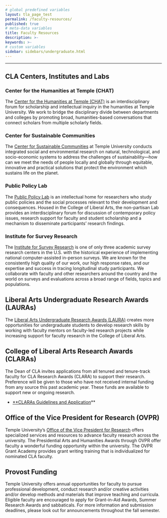 ```yaml
---
# global predefined variables
layout: tla_page_test
permalink: /faculty-resources/
published: true
# meta-data variables
title: Faculty Resources
description: >-     
keywords: >-
# custom variables
sidebar: sidebars/undergraduate.html
---
```

___

## CLA Centers, Institutes and Labs

### Center for the Humanities at Temple (CHAT)
The [Center for the Humanities at Temple (CHAT)](https://www.cla.temple.edu/center-for-the-humanities/) is an interdisciplinary forum for scholarship and intellectual inquiry in the humanities at Temple University. We work to bridge the disciplinary divide between departments and colleges by promoting broad, humanities-based conversations that connect scholars from multiple scholarly fields.

### Center for Sustainable Communities
The [Center for Sustainable Communities](http://www.cla.temple.edu/center-for-sustainable-communities/) at Temple University conducts integrated social and environmental research on natural, technological, and socio-economic systems to address the challenges of sustainability—how can we meet the needs of people locally and globally through equitable, innovative and practical solutions that protect the environment which sustains life on the planet.

### Public Policy Lab
The [Public Policy Lab](http://www.cla.temple.edu/public-policy-lab/) is an intellectual home for researchers who study public policies and the social processes relevant to their development and consequences. Housed in the College of Liberal Arts, the non-partisan Lab provides an interdisciplinary forum for discussion of contemporary policy issues, research support for faculty and student scholarship and a mechanism to disseminate participants’ research findings.

### Institute for Survey Research
The [Institute for Survey Research](https://www.cla.temple.edu/institute-for-survey-research/) is one of only three academic survey research centers in the U.S. with the historical experience of implementing national computer-assisted in-person surveys. We are known for the consistently high quality of our work, our high response rates, and our expertise and success in tracing longitudinal study participants. We collaborate with faculty and other researchers around the country and the world on surveys and evaluations across a broad range of fields, topics and populations.

## Liberal Arts Undergraduate Research Awards (LAURAs)
The [Liberal Arts Undergraduate Research Awards (LAURA)](https://www.cla.temple.edu/liberal-arts-research/undergraduate-research/liberal-arts-undergraduate-research-awards/) creates more opportunities for undergraduate students to develop research skills by working with faculty mentors on faculty-led research projects while increasing support for faculty research in the College of Liberal Arts.

## College of Liberal Arts Research Awards (CLARAs)
The Dean of CLA invites applications from all tenured and tenure-track faculty for CLA Research Awards (CLARA) to support their research. Preference will be given to those who have not received internal funding from any source this past academic year. These funds are available to support new or ongoing research. 

- [**CLARAs Guidelines and Application]( https://forms.office.com/Pages/ResponsePage.aspx?id=74FucSK1c0SOMRC9Asz25YUTQ2IOTiRHsiOxVuRDceNUREVNTE03UFJMVzhIN01OSU03TlZYRFEzMi4u)**

## Office of the Vice President for Research (OVPR)
Temple University’s [Office of the Vice President for Research](https://research.temple.edu) offers specialized services and resources to advance faculty research across the university. The Presidential Arts and Humanities Awards through OVPR offer faculty a wonderful funding opportunity within the university. The OVPR Grant Academy provides grant writing training that is individualized for nominated CLA faculty.

## Provost Funding
Temple University offers annual opportunities for faculty to pursue professional development, conduct research and/or creative activities and/or develop methods and materials that improve teaching and curricula. Eligible faculty are encouraged to apply for Grant-in-Aid Awards, Summer Research Awards and sabbaticals. For more information and submission deadlines, please look out for announcements throughout the fall semester.
